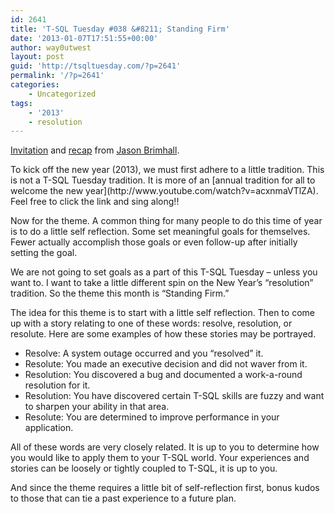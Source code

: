 ```yaml
---
id: 2641
title: 'T-SQL Tuesday #038 &#8211; Standing Firm'
date: '2013-01-07T17:51:55+00:00'
author: way0utwest
layout: post
guid: 'http://tsqltuesday.com/?p=2641'
permalink: '/?p=2641'
categories:
    - Uncategorized
tags:
    - '2013'
    - resolution
---
```


[Invitation](http://jasonbrimhall.info/2013/01/02/t-sql-tuesday-38-standing-firm/) and [recap](http://jasonbrimhall.info/2013/01/15/) from [Jason Brimhall](http://jasonbrimhall.info/).

<div id="main"><div id="content"><div class="posts_narrow" id="posts_content"><div class="post-1939 post type-post status-publish format-standard hentry category-news category-blog category-sqlserverpedia-syndication category-ssc category-tsql-tuesday tag-community tag-tsql-tuesday" id="post-1939"><div class="storycontent entry-content">To kick off the new year (2013), we must first adhere to a little tradition. This is not a T-SQL Tuesday tradition. It is more of an [annual tradition for all to welcome the new year](http://www.youtube.com/watch?v=acxnmaVTlZA). Feel free to click the link and sing along!!

Now for the theme. A common thing for many people to do this time of year is to do a little self reflection. Some set meaningful goals for themselves. Fewer actually accomplish those goals or even follow-up after initially setting the goal.

We are not going to set goals as a part of this T-SQL Tuesday – unless you want to. I want to take a little different spin on the New Year’s “resolution” tradition. So the theme this month is “Standing Firm.”

The idea for this theme is to start with a little self reflection. Then to come up with a story relating to one of these words: resolve, resolution, or resolute. Here are some examples of how these stories may be portrayed.

- Resolve: A system outage occurred and you “resolved” it.
- Resolute: You made an executive decision and did not waver from it.
- Resolution: You discovered a bug and documented a work-a-round resolution for it.
- Resolution: You have discovered certain T-SQL skills are fuzzy and want to sharpen your ability in that area.
- Resolute: You are determined to improve performance in your application.

All of these words are very closely related. It is up to you to determine how you would like to apply them to your T-SQL world. Your experiences and stories can be loosely or tightly coupled to T-SQL, it is up to you.

And since the theme requires a little bit of self-reflection first, bonus kudos to those that can tie a past experience to a future plan.

</div></div></div></div></div>